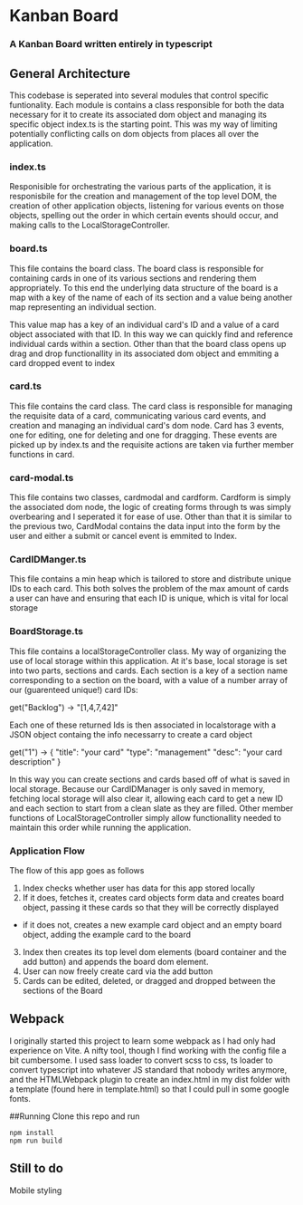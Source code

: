 # Kanban Board

### A Kanban Board written entirely in typescript


## General Architecture
This codebase is seperated into several modules that control specific funtionality. Each module is contains a class responsible for both the data necessary for it to create its associated dom object and managing its specific object index.ts is the starting point. This was my way of limiting potentially conflicting calls on dom objects from places all over the application.

### index.ts
Responisible for orchestrating the various parts of the application, it is responisbile for the creation and management of the top level DOM, the creation of other application objects, listening for various events on those objects, spelling out the order in which certain events should occur, and making calls to the LocalStorageController.


### board.ts
This file contains the board class. The board class is responsible for containing cards in one of its various sections and rendering them appropriately. To this end the underlying data structure of the board is a map with a key of the name of each of its section and a value being another map representing an individual section.

This value map has a key of an individual card's ID and a value of a card object associated with that ID. In this way we can quickly find and reference individual cards within a section. Other than that the board class opens up drag and drop functionallity in its associated dom object and emmiting a card dropped event to index

### card.ts
This file contains the card class. The card class is responsible for managing the requisite data of a card, communicating various card events, and creation and managing an individual card's dom node. Card has 3 events, one for editing, one for deleting and one for dragging. These events are picked up by index.ts and the requisite actions are taken via further member functions in card.

### card-modal.ts
This file contains two classes, cardmodal and cardform. Cardform is simply the associated dom node, the logic of creating forms through ts was simply overbearing and I seperated it for ease of use. Other than that it is similar to the previous two, CardModal contains the data input into the form by the user and either a submit or cancel event is emmited to Index.

### CardIDManger.ts
This file contains a min heap which is tailored to store and distribute unique IDs to each card. This both solves the problem of the max amount of cards a user can have and ensuring that each ID is unique, which is vital for local storage

### BoardStorage.ts
This file contains a localStorageController class. My way of organizing the use of local storage within this application. At it's base, local storage is set into two parts, sections and cards. Each section is a key of a section name corresponding to a section on the board, with a value of a number array of our (guarenteed unique!) card IDs:

get("Backlog") -> "[1,4,7,42]"

Each one of these returned Ids is then associated in localstorage with a JSON object containg the info necessarry to create a card object

get("1") -> {
                "title": "your card"
                "type": "management"
                "desc": "your card description"
}

In this way you can create sections and cards based off of what is saved in local storage. Because our CardIDManager is only saved in memory, fetching local storage will also clear it, allowing each card to get a new ID and each section to start from a clean slate as they are filled. Other member functions of LocalStorageController simply allow functionallity needed to maintain this order while running the application.

### Application Flow
The flow of this app goes as follows
1. Index checks whether user has data for this app stored locally
2. If it does, fetches it, creates card objects form data and creates board object, passing it these cards so that they will be correctly displayed
- if it does not, creates a new example card object and an empty board object, adding the example card to the board
3. Index then creates its top level dom elements (board container and the add button) and appends the board dom element.
4. User can now freely create card via the add button
5. Cards can be edited, deleted, or dragged and dropped between the sections of the Board

## Webpack
I originally started this project to learn some webpack as I had only had experience on Vite. A nifty tool, though I find working with the config file a bit cumbersome. I used sass loader to convert scss to css, ts loader to convert typescript into whatever JS standard that nobody writes anymore, and the HTMLWebpack plugin to create an index.html in my dist folder with a template (found here in template.html) so that I could pull in some google fonts. 

##Running
Clone this repo and run 
```
npm install
npm run build
``` 

## Still to do
Mobile styling
